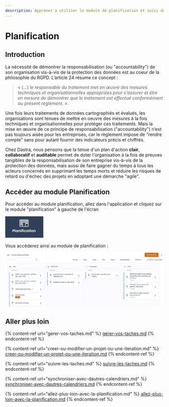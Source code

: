 ```yaml
---
description: Apprenez à utiliser le module de planification et suivi de Dastra.
---
```


# Planification

## Introduction

La nécessité de démontrer la responsabilisation (ou "accountability") de son organisation vis-à-vis de la protection des données est au coeur de la philosophie du RGPD. L’article 24 résume ce concept :&#x20;

> « (…) _le responsable du traitement met en œuvre des mesures techniques et organisationnelles appropriées pour s’assurer et être en mesure de démontrer que le traitement est effectué conformément au présent règlement_. ».

Une fois leurs traitements de données cartographiés et évalués, les organisations sont tenues de mettre en oeuvre des mesures à la fois techniques et organisationnelles pour protéger ces traitements. Mais la mise en œuvre de ce principe de responsabilisation ("accountability") n’est pas toujours aisée pour les entreprises, car le règlement impose de “rendre compte” sans pour autant fournir des indicateurs précis et chiffrés.&#x20;

Chez Dastra, nous pensons que la tenue d'un plan d'action **clair**, **collaboratif** et **auditable** permet de doter l'organisation à la fois de preuves tangibles de la responsabilisation de son entreprise vis-à-vis de la protection des données, mais aussi de faire gagner du temps à tous les acteurs concernés en supprimant les temps morts et réduire les risques de retard ou d'échec des projets en adoptant une démarche "agile".

## Accéder au module Planification

Pour accéder au module planification, allez dans l'application et cliquez sur le module "planification" à gauche de l'écran

![Bouton "planification"](<../../.gitbook/assets/image (161).png>)

Vous accéderez ainsi au module de planification :

![Module de planification](<../../.gitbook/assets/image (246).png>)

## Aller plus loin

{% content-ref url="gerer-vos-taches.md" %}
[gerer-vos-taches.md](gerer-vos-taches.md)
{% endcontent-ref %}

{% content-ref url="creer-ou-modifier-un-projet-ou-une-iteration.md" %}
[creer-ou-modifier-un-projet-ou-une-iteration.md](creer-ou-modifier-un-projet-ou-une-iteration.md)
{% endcontent-ref %}

{% content-ref url="suivre-les-taches.md" %}
[suivre-les-taches.md](suivre-les-taches.md)
{% endcontent-ref %}

{% content-ref url="synchroniser-avec-dautres-calendriers.md" %}
[synchroniser-avec-dautres-calendriers.md](synchroniser-avec-dautres-calendriers.md)
{% endcontent-ref %}

{% content-ref url="allez-plus-loin-avec-la-planification.md" %}
[allez-plus-loin-avec-la-planification.md](allez-plus-loin-avec-la-planification.md)
{% endcontent-ref %}
